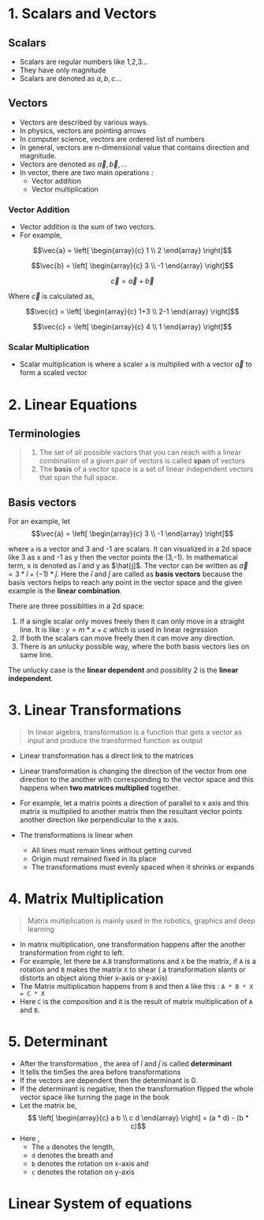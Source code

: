 # 1. Scalars and Vectors

## Scalars
* Scalars are regular numbers like 1,2,3...
* They have only magnitude
* Scalars are denoted as $a,b,c ...$

## Vectors
* Vectors are described by various ways.
* In physics, vectors are pointing arrows
* In computer science, vectors are ordered list of numbers
* In general, vectors are n-dimensional value that contains direction and magnitude.
* Vectors are denoted as $\vec{a},\vec{b},...$
* In vector, there are two main operations :
    * Vector addition
    * Vector multiplication
 
### Vector Addition
* Vector addition is the sum of two vectors.
* For example,

$$\vec{a} = \left[ \begin{array}{c} 1 \\ 2 \end{array} \right]$$

$$\vec{b} = \left[ \begin{array}{c} 3 \\ -1 \end{array} \right]$$

$$\vec{c} = \vec{a} + \vec{b}$$

Where $\vec{c}$ is calculated as,

$$\vec{c} = \left[ \begin{array}{c} 1+3 \\ 2-1 \end{array} \right]$$

$$\vec{c} = \left[ \begin{array}{c} 4 \\ 1 \end{array} \right]$$

### Scalar Multiplication
* Scalar multiplication is where a scaler `a` is multiplied with a vector $\vec{a}$ to form a scaled vector

# 2. Linear Equations

## Terminologies
> 1. The set of all possible vactors that you can reach with a linear combination of a given pair of vectors is called **span** of vectors
> 2. The **basis** of a vector space is a set of linear independent vectors that span the full space.

## Basis vectors
For an example, let 
$$\vec{a} = \left[ \begin{array}{c} 3 \\ -1 \end{array} \right]$$

where `a` is a vector and 3 and -1 are scalars. It can visualized in a 2d space like 3 as x and -1 as y then the vector points the (3,-1). In mathematical term, x is denoted as $\hat{i}$ and y as $\hat{j]$. The vector can be written as $\vec{a} = 3 * \hat{i} + (-1) * \hat{j}$. Here the $\hat{i}$ and $\hat{j}$ are called as **basis vectors** because the basis vectors helps to reach any point in the vector space and the given example is the **linear combination**.

There are three possiblities in a 2d space:
1. If a single scalar only moves freely then it can only move in a straight line. It is like : $y = m * x + c$ which is used in linear regression
2. If both the scalars can move freely then it can move any direction.
3. There is an *unlucky* possible way, where the both basis vectors lies on same line.

The unlucky case is the **linear dependent** and possiblity 2 is the **linear independent**.

# 3. Linear Transformations
> In linear algebra, transformation is a function that gets a vector as input and produce the transformed function as output
* Linear transformation has a direct link to the matrices
* Linear transformation is changing the direction of the vector from one direction to the another with corresponding to the vector space and this happens when **two matrices multiplied** together.
* For example, let a matrix points a direction of parallel to x axis and this matrix is multiplied to another matrix then the resultant vector points another direction like perpendicular to the x axis.

* The transformations is linear when
  * All lines must remain lines without getting curved
  * Origin must remained fixed in its place
  * The transformations must evenly spaced when it shrinks or expands
 
# 4. Matrix Multiplication
> Matrix multiplication is mainly used in the robotics, graphics and deep learning
* In matrix multiplication, one transformation  happens after the another transformation from right to left.
* For example, let there be `A`.`B` transformations and `X` be the matrix, if `A` is a rotation and `B` makes the matrix `X` to shear ( a transformation slants or distorts an object along thier x-axis or y-axis)
* The Matrix multiplication happens from `B` and then `A` like this : `A * B * X = C * X`
* Here `C` is the composition and it is the result of matrix multiplication of `A` and `B`.

# 5. Determinant
* After the transformation , the area of $\hat{i}$ and $\hat{j}$ is called **determinant**
* It tells the timSes the area before transformations
* If the vectors are dependent then the determinant is 0.
* If the determinant is negative, then the transformation flipped the whole vector space like turning the page in the book
* Let the matrix be,
$$ \left[ \begin{array}{c} a b \\ c d \end{array} \right] = (a * d) - (b * c)$$
* Here ,
  * The `a` denotes the length,
  * `d` denotes the breath and
  * `b` denotes the rotation on x-axis and
  * `c` denotes the rotation on y-axis
 
# Linear System of equations